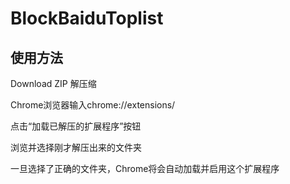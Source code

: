 # BlockBaiduToplist
## 使用方法
Download ZIP 解压缩  

Chrome浏览器输入chrome://extensions/  

点击“加载已解压的扩展程序”按钮    

浏览并选择刚才解压出来的文件夹  

一旦选择了正确的文件夹，Chrome将会自动加载并启用这个扩展程序  


